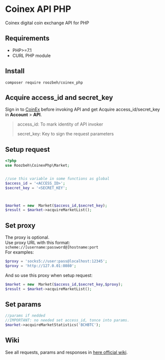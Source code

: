 # Coinex API PHP
Coinex digital coin exchange API for PHP

## Requirements
- PHP>=7.1
- CURL PHP module

## Install
```shell
composer require roozbeh/coinex_php
```

## Acquire access\_id and secret\_key
Sign in to [CoinEx](https://www.coinex.com/register?refer_code=b7ge5) before invoking API and get Acquire access\_id/secret\_key in **Account** &gt; **API**.

> access\_id: To mark identity of API invoker
> 
> secret\_key: Key to sign the request parameters

## Setup request
```php
<?php
use Roozbeh\CoinexPhp\Market;


//use this variable in some functions as global
$access_id = '<ACCESS_ID>';
$secret_key = '<SECRET_KEY';



$market = new  Market($access_id,$secret_key);
$result = $market->acquireMarketList();

```

## Set proxy
The proxy is optional.\
Use proxy URL with this format:
```scheme://[username:password@]hostname:port```\
For examples:
```php
$proxy = 'socks5://user:pass@localhost:12345';
$proxy = 'http://127.0.01:8080';
```
And so use this proxy when setup request:
```php
$market = new  Market($access_id,$secret_key,$proxy);
$result = $market->acquireMarketList();
```

## Set params
```php
//params if nedded
//IMPORTANT: no needed set access_id, tonce into params.
$market->acquireMarketStatistics('BCHBTC');
```


## Wiki
See all requests, params and responses in [here official wiki](https://github.com/coinexcom/coinex_exchange_api/wiki).
